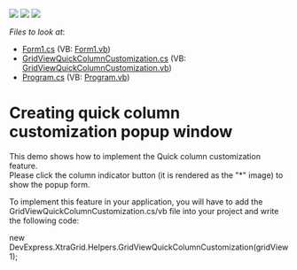 <!-- default badges list -->
![](https://img.shields.io/endpoint?url=https://codecentral.devexpress.com/api/v1/VersionRange/128624211/13.1.4%2B)
[![](https://img.shields.io/badge/Open_in_DevExpress_Support_Center-FF7200?style=flat-square&logo=DevExpress&logoColor=white)](https://supportcenter.devexpress.com/ticket/details/E991)
[![](https://img.shields.io/badge/📖_How_to_use_DevExpress_Examples-e9f6fc?style=flat-square)](https://docs.devexpress.com/GeneralInformation/403183)
<!-- default badges end -->
<!-- default file list -->
*Files to look at*:

* [Form1.cs](./CS/E991/Form1.cs) (VB: [Form1.vb](./VB/E991/Form1.vb))
* [GridViewQuickColumnCustomization.cs](./CS/E991/GridViewQuickColumnCustomization.cs) (VB: [GridViewQuickColumnCustomization.vb](./VB/E991/GridViewQuickColumnCustomization.vb))
* [Program.cs](./CS/E991/Program.cs) (VB: [Program.vb](./VB/E991/Program.vb))
<!-- default file list end -->
# Creating quick column customization popup window


<p>This demo shows how to implement the Quick column customization feature.<br />
Please click the column indicator button (it is rendered as the "*" image) to show the popup form.</p><p>To implement this feature in your application, you will have to add the GridViewQuickColumnCustomization.cs/vb  file into your project and write the following code:</p><p>new DevExpress.XtraGrid.Helpers.GridViewQuickColumnCustomization(gridView1);</p>

<br/>


